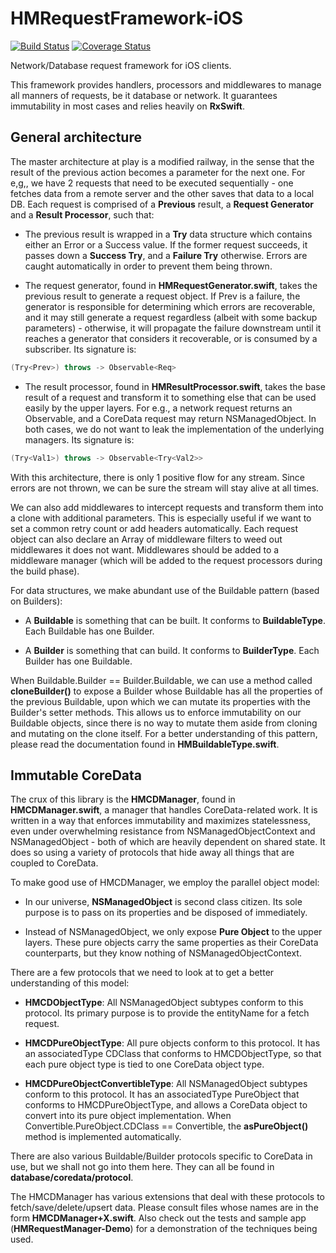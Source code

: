 # HMRequestFramework-iOS

[![Build Status](https://travis-ci.org/protoman92/HMRequestFramework-iOS.svg?branch=master)](https://travis-ci.org/protoman92/HMRequestFramework-iOS)
[![Coverage Status](https://coveralls.io/repos/github/protoman92/HMRequestFramework-iOS/badge.svg?branch=master)](https://coveralls.io/github/protoman92/HMRequestFramework-iOS?branch=master)

Network/Database request framework for iOS clients.

This framework provides handlers, processors and middlewares to manage all manners of requests, be it database or network. It guarantees immutability in most cases and relies heavily on **RxSwift**.

## General architecture

The master architecture at play is a modified railway, in the sense that the result of the previous action becomes a parameter for the next one. For e,g,, we have 2 requests that need to be executed sequentially - one fetches data from a remote server and the other saves that data to a local DB. Each request is comprised of a **Previous** result, a **Request Generator** and a **Result Processor**, such that:

- The previous result is wrapped in a **Try** data structure which contains either an Error or a Success value. If the former request succeeds, it passes down a **Success Try**, and a **Failure Try** otherwise. Errors are caught automatically in order to prevent them being thrown.

- The request generator, found in **HMRequestGenerator.swift**, takes the previous result to generate a request object. If Prev is a failure, the generator is responsible for determining which errors are recoverable, and it may still generate a request regardless (albeit with some backup parameters) - otherwise, it will propagate the failure downstream until it reaches a generator that considers it recoverable, or is consumed by a subscriber. Its signature is:

```swift
(Try<Prev>) throws -> Observable<Req>
```

- The result processor, found in **HMResultProcessor.swift**, takes the base result of a request and transform it to something else that can be used easily by the upper layers. For e.g., a network request returns an Observable<Data>, and a CoreData request may return NSManagedObject. In both cases, we do not want to leak the implementation of the underlying managers. Its signature is:

```swift
(Try<Val1>) throws -> Observable<Try<Val2>>
```

With this architecture, there is only 1 positive flow for any stream. Since errors are not thrown, we can be sure the stream will stay alive at all times.

We can also add middlewares to intercept requests and transform them into a clone with additional parameters. This is especially useful if we want to set a common retry count or add headers automatically. Each request object can also declare an Array of middleware filters to weed out middlewares it does not want. Middlewares should be added to a middleware manager (which will be added to the request processors during the build phase).

For data structures, we make abundant use of the Buildable pattern (based on Builders):

- A **Buildable** is something that can be built. It conforms to **BuildableType**. Each Buildable has one Builder.

- A **Builder** is something that can build. It conforms to **BuilderType**. Each Builder has one Buildable.

When Buildable.Builder == Builder.Buildable, we can use a method called **cloneBuilder()** to expose a Builder whose Buildable has all the properties of the previous Buildable, upon which we can mutate its properties with the Builder's setter methods. This allows us to enforce immutability on our Buildable objects, since there is no way to mutate them aside from cloning and mutating on the clone itself. For a better understanding of this pattern, please read the documentation found in **HMBuildableType.swift**.

## Immutable CoreData

The crux of this library is the **HMCDManager**, found in **HMCDManager.swift**, a manager that handles CoreData-related work. It is written in a way that enforces immutability and maximizes statelessness, even under overwhelming resistance from NSManagedObjectContext and NSManagedObject - both of which are heavily dependent on shared state. It does so using a variety of protocols that hide away all things that are coupled to CoreData.

To make good use of HMCDManager, we employ the parallel object model:

- In our universe, **NSManagedObject** is second class citizen. Its sole purpose is to pass on its properties and be disposed of immediately.

- Instead of NSManagedObject, we only expose **Pure Object** to the upper layers. These pure objects carry the same properties as their CoreData counterparts, but they know nothing of NSManagedObjectContext.

There are a few protocols that we need to look at to get a better understanding of this model:

- **HMCDObjectType**: All NSManagedObject subtypes conform to this protocol. Its primary purpose is to provide the entityName for a fetch request.

- **HMCDPureObjectType**: All pure objects conform to this protocol. It has an associatedType CDClass that conforms to HMCDObjectType, so that each pure object type is tied to one CoreData object type.

- **HMCDPureObjectConvertibleType**: All NSManagedObject subtypes conform to this protocol. It has an associatedType PureObject that conforms to HMCDPureObjectType, and allows a CoreData object to convert into its pure object implementation. When Convertible.PureObject.CDClass == Convertible, the **asPureObject()** method is implemented automatically.

There are also various Buildable/Builder protocols specific to CoreData in use, but we shall not go into them here. They can all be found in **database/coredata/protocol**.

The HMCDManager has various extensions that deal with these protocols to fetch/save/delete/upsert data. Please consult files whose names are in the form **HMCDManager+X.swift**. Also check out the tests and sample app (**HMRequestManager-Demo**) for a demonstration of the techniques being used.

